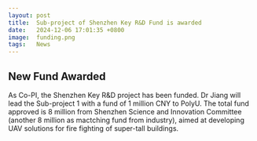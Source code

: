 ```yaml
---
layout: post
title:  Sub-project of Shenzhen Key R&D Fund is awarded
date:   2024-12-06 17:01:35 +0800
image:  funding.png
tags:   News
---
```

## New Fund Awarded
As Co-PI, the Shenzhen Key R&D project has been funded. Dr Jiang will lead the Sub-project 1 with a fund of 1 million CNY to  PolyU. The total fund approved is 8 million from Shenzhen Science and Innovation Committee (another 8 million as mactching fund from industry), aimed at developing UAV solutions for fire fighting of super-tall buildings. 